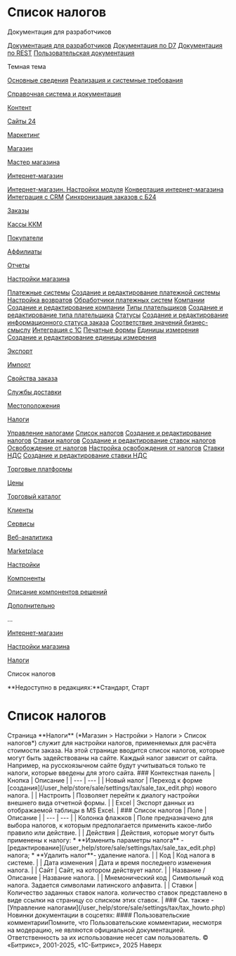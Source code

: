 # Список налогов

Документация для разработчиков

[Документация для разработчиков](https://dev.1c-bitrix.ru/api_help/)
[Документация по D7](https://dev.1c-bitrix.ru/api_d7/)
[Документация по REST](https://dev.1c-bitrix.ru/rest_help/)
[Пользовательская документация](https://dev.1c-bitrix.ru/user_help/)

Темная тема

[Основные сведения](/user_help/index.php)
[Реализация и системные требования](/user_help/reqintro.php)

[Справочная система и документация](/user_help/help/index.php)

[Контент](/user_help/content/index.php)

[Сайты 24](/user_help/sites24/index.php)

[Маркетинг](/user_help/marketing/index.php)

[Магазин](/user_help/store/index.php)

[Мастер магазина](/user_help/store/storeassist.php)

[Интернет-магазин](/user_help/store/sale/index.php)

[Интернет-магазин. Настройки модуля](/user_help/store/sale/settings_sale.php)
[Конвертация интернет-магазина](/user_help/store/sale/sale_converter.php)
[Интеграция с CRM](/user_help/store/sale/sale_crm.php)
[Синхронизация заказов с Б24](/user_help/store/sale/sale_order_crm.php)

[Заказы](/user_help/store/sale/orders/index.php)

[Кассы ККМ](/user_help/store/sale/cashbox/index.php)

[Покупатели](/user_help/store/sale/user_accounts/index.php)

[Аффилиаты](/user_help/store/sale/affiliates/index.php)

[Отчеты](/user_help/store/sale/statistic/index.php)

[Настройки магазина](/user_help/store/sale/settings/index.php)

[Платежные системы](/user_help/store/sale/settings/sale_pay_system.php)
[Создание и редактирование платежной системы](/user_help/store/sale/settings/sale_pay_system_edit.php)
[Настройка возвратов](/user_help/store/sale/settings/sale_ps_handler_refund.php)
[Обработчики платежных систем](/user_help/store/sale/settings/sale_pay_system_file.php)
[Компании](/user_help/store/sale/settings/sale_company.php)
[Создание и редактирование компании](/user_help/store/sale/settings/sale_company_edit.php)
[Типы плательщиков](/user_help/store/sale/settings/sale_person_type.php)
[Создание и редактирование типа плательщика](/user_help/store/sale/settings/sale_person_type_edit.php)
[Статусы](/user_help/store/sale/settings/sale_status.php)
[Создание и редактирование информационного статуса заказа](/user_help/store/sale/settings/sale_status_edit.php)
[Соответствие значений бизнес-смыслу](/user_help/store/sale/settings/sale_business_value.php)
[Интеграция с 1С](/user_help/store/sale/settings/1c_admin.php)
[Печатные формы](/user_help/store/sale/settings/print_form.php)
[Единицы измерения](/user_help/store/sale/settings/cat_measure_list.php)
[Создание и редактирование единицы измерения](/user_help/store/sale/settings/cat_measure_edit.php)

[Экспорт](/user_help/store/sale/settings/export/index.php)

[Импорт](/user_help/store/sale/settings/import/index.php)

[Свойства заказа](/user_help/store/sale/settings/order_props/index.php)

[Службы доставки](/user_help/store/sale/settings/delivery/index.php)

[Местоположения](/user_help/store/sale/settings/location2/index.php)

[Налоги](/user_help/store/sale/settings/tax/index.php)

[Управление налогами](/user_help/store/sale/settings/tax/tax_howto.php)
[Список налогов](/user_help/store/sale/settings/tax/sale_tax.php)
[Создание и редактирование налогов](/user_help/store/sale/settings/tax/sale_tax_edit.php)
[Ставки налогов](/user_help/store/sale/settings/tax/sale_tax_rate.php)
[Создание и редактирование ставок налогов](/user_help/store/sale/settings/tax/sale_tax_rate_edit.php)
[Освобождение от налогов](/user_help/store/sale/settings/tax/sale_tax_exempt.php)
[Настройка освобождения от налогов](/user_help/store/sale/settings/tax/sale_tax_exempt_edit.php)
[Ставки НДС](/user_help/store/sale/settings/tax/cat_vat_admin.php)
[Создание и редактирование ставки НДС](/user_help/store/sale/settings/tax/cat_vat_edit.php)

[Торговые платформы](/user_help/store/sale/settings/trandingplatforms/index.php)

[Цены](/user_help/store/sale/settings/prices/index.php)

[Торговый каталог](/user_help/store/catalog/index.php)

[Клиенты](/user_help/clients/index.php)

[Сервисы](/user_help/service/index.php)

[Веб-аналитика](/user_help/statistic/index.php)

[Marketplace](/user_help/marketplace/index.php)

[Настройки](/user_help/settings/index.php)

[Компоненты](/user_help/components/index.php)

[Описание компонентов решений](/user_help/description_decisions/index.php)

[Дополнительно](/user_help/additional/index.php)

...

[Интернет-магазин](/user_help/store/sale/index.php)

[Настройки магазина](/user_help/store/sale/settings/index.php)

[Налоги](/user_help/store/sale/settings/tax/index.php)

Список налогов

**Недоступно в редакциях:**Стандарт, Старт

# Список налогов

<!--
<h4 id="topictoctitle">В этом разделе
- [Контекстная панель](#menu)
- [Список налогов](#list)
--!>

Страница **Налоги** (*Магазин > Настройки > Налоги > Список налогов*) служит для настройки налогов, применяемых для расчёта стоимости заказа. На этой странице вводится список налогов, которые могут быть задействованы на сайте. Каждый налог зависит от сайта. Например, на русскоязычном сайте будут учитываться только те налоги, которые введены для этого сайта.

  

### Контекстная панель

| Кнопка | Описание |
| --- | --- |
| Новый налог | Переход к форме [создания](/user_help/store/sale/settings/tax/sale_tax_edit.php) нового налога. |
| Настроить | Позволяет перейти к диалогу настройки внешнего вида отчетной формы. |
| Excel | Экспорт данных из отображаемой таблицы в MS Excel. |

  

### Список налогов

| Поле | Описание |
| --- | --- |
| Колонка флажков | Поле предназначено для выбора налогов, к которым предполагается применить какое-либо правило или действие. |
| Действия | Действия, которые могут быть применены к налогу:  * **Изменить параметры налога** - [редактирование](/user_help/store/sale/settings/tax/sale_tax_edit.php) налога; * **Удалить налог**- удаление налога. |
| Код | Код налога в системе. |
| Дата изменения | Дата и время последнего изменения налога. |
| Сайт | Сайт, на котором действует налог. |
| Название / Описание | Название налога. |
| Мнемонический код | Символьный код налога. Задается символами латинского алфавита. |
| Ставки | Количество заданных ставок налога. количество ставок представлено в виде ссылки на страницу со списком этих ставок. |

  

### См. также

- [Управление налогами](/user_help/store/sale/settings/tax/tax_howto.php)

Новинки документации в соцсетях:

#### Пользовательские комментарииПомните, что Пользовательские комментарии, несмотря на модерацию, не являются официальной документацией. Ответственность за их использование несет сам пользователь.

© «Битрикс», 2001-2025, «1С-Битрикс», 2025

Наверх